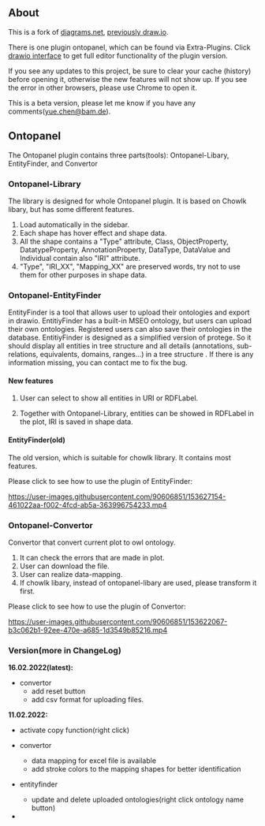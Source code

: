 ## About

This is a fork of [diagrams.net](https://app.diagrams.net), [previously draw.io](https://www.diagrams.net/blog/move-diagrams-net).

There is one plugin ontopanel, which can be found via Extra-Plugins. Click [drawio interface](https://yuechenbam.github.io/src/main/webapp/index.html) to get full editor functionality of the plugin version.

If you see any updates to this project, be sure to clear your cache (history) before opening it, otherwise the new features will not show up. If you see the error in other browsers, please use Chrome to open it.

This is a beta version, please let me know if you have any comments(yue.chen@bam.de).

## Ontopanel

The Ontopanel plugin contains three parts(tools): Ontopanel-Libary, EntityFinder, and Convertor

### Ontopanel-Library

The library is designed for whole Ontopanel plugin. It is based on Chowlk libary, but has some different features.

1. Load automatically in the sidebar.
2. Each shape has hover effect and shape data.
3. All the shape contains a "Type" attribute, Class, ObjectProperty, DatatypeProperty, AnnotationProperty, DataType, DataValue and Individual contain also "IRI" attribute.
4. "Type", "IRI_XX", "Mapping_XX" are preserved words, try not to use them for other purposes in shape data.

### Ontopanel-EntityFinder

EntityFinder is a tool that allows user to upload their ontologies and export in drawio.
EntitiyFinder has a built-in MSEO ontology, but users can upload their own ontologies. Registered users can also save their ontologies in the database.
EntitiyFinder is designed as a simplified version of protege. So it should display all entities in tree structure and all details (annotations, sub-relations, equivalents, domains, ranges...) in a tree structure . If there is any information missing, you can contact me to fix the bug.

#### New features

1. User can select to show all entities in URI or RDFLabel.

2. Together with Ontopanel-Library, entities can be showed in RDFLabel in the plot, IRI is saved in shape data.

#### EntityFinder(old)

The old version, which is suitable for chowlk library. It contains most features.

Please click to see how to use the plugin of EntityFinder:

https://user-images.githubusercontent.com/90606851/153627154-461022aa-f002-4fcd-ab5a-363996754233.mp4

### Ontopanel-Convertor

Convertor that convert current plot to owl ontology.

1. It can check the errors that are made in plot.
2. User can download the file.
3. User can realize data-mapping.
4. If chowlk libary, instead of ontopanel-libary are used, please transform it first.

Please click to see how to use the plugin of Convertor:

https://user-images.githubusercontent.com/90606851/153622067-b3c062b1-92ee-470e-a685-1d3549b85216.mp4

### Version(more in ChangeLog)

**16.02.2022(latest):**

- convertor
  - add reset button
  - add csv format for uploading files.

**11.02.2022:**

- activate copy function(right click)
- convertor
  - data mapping for excel file is available
  - add stroke colors to the mapping shapes for better identification
- entityfinder

  - update and delete uploaded ontologies(right click ontology name button)

-
